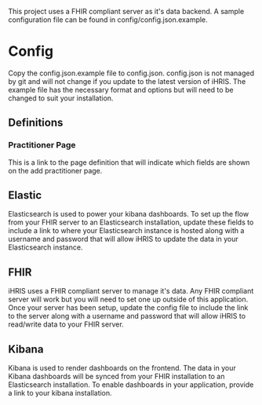 This project uses a FHIR compliant server as it's data backend. A sample configuration file can be found in config/config.json.example.

# Config
Copy the config.json.example file to config.json. config.json is not managed by git and will not change if you update to the latest version of iHRIS. The example file has the necessary format and options but will need to be changed to suit your installation.

## Definitions

### Practitioner Page
This is a link to the page definition that will indicate which fields are shown on the add practitioner page.

## Elastic
Elasticsearch is used to power your kibana dashboards. To set up the flow from your FHIR server to an Elasticsearch installation, update these fields to include a link to where your Elasticsearch instance is hosted along with a username and password that will allow iHRIS to update the data in your Elasticsearch instance.

## FHIR
iHRIS uses a FHIR compliant server to manage it's data. Any FHIR compliant server will work but you will need to set one up outside of this application. Once your server has been setup, update the config file to include the link to the server along with a username and password that will allow iHRIS to read/write data to your FHIR server.

## Kibana
Kibana is used to render dashboards on the frontend. The data in your Kibana dashboards will be synced from your FHIR installation to an Elasticsearch installation. To enable dashboards in your application, provide a link to your kibana installation.
